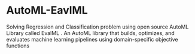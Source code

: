 # AutoML-EavlML
Solving Regression and Classification problem using open source AutoML Library called EvalML . An AutoML library that builds, optimizes, and evaluates machine learning pipelines using domain-specific objective functions
